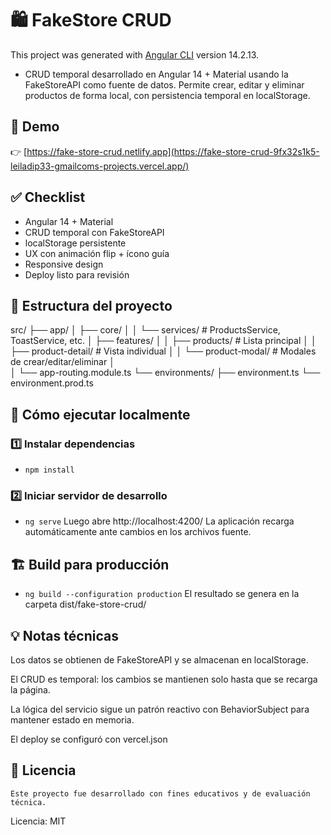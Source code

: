 # 🛍️ FakeStore CRUD

This project was generated with [Angular CLI](https://github.com/angular/angular-cli) version 14.2.13.

- CRUD temporal desarrollado en Angular 14 + Material usando la FakeStoreAPI
como fuente de datos.
Permite crear, editar y eliminar productos de forma local, con persistencia temporal en localStorage.

## 🚀 Demo
👉 [https://fake-store-crud.netlify.app](https://fake-store-crud-9fx32s1k5-leiladip33-gmailcoms-projects.vercel.app/)

## ✅ Checklist 
- Angular 14 + Material
- CRUD temporal con FakeStoreAPI
- localStorage persistente
- UX con animación flip + ícono guía
- Responsive design
- Deploy listo para revisión

## 🧩 Estructura del proyecto

src/
 ├── app/
 │   ├── core/
 │   │   └── services/         # ProductsService, ToastService, etc.
 │   ├── features/
 │   │   ├── products/ # Lista principal
 │   │   ├── product-detail/       # Vista individual
 │   │   └── product-modal/       # Modales de crear/editar/eliminar
 │                     
 │   └── app-routing.module.ts
 └── environments/
     ├── environment.ts
     └── environment.prod.ts

## 🧠 Cómo ejecutar localmente
### 1️⃣ Instalar dependencias
- `npm install`
### 2️⃣ Iniciar servidor de desarrollo
- `ng serve` Luego abre http://localhost:4200/
La aplicación recarga automáticamente ante cambios en los archivos fuente.

## 🏗️ Build para producción
- `ng build --configuration production` El resultado se genera en la carpeta dist/fake-store-crud/

## 💡 Notas técnicas

Los datos se obtienen de FakeStoreAPI y se almacenan en localStorage.

El CRUD es temporal: los cambios se mantienen solo hasta que se recarga la página.

La lógica del servicio sigue un patrón reactivo con BehaviorSubject para mantener estado en memoria.

El deploy se configuró con vercel.json 

## 📜 Licencia
    Este proyecto fue desarrollado con fines educativos y de evaluación técnica.
Licencia: MIT


